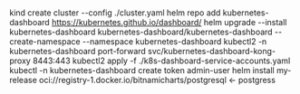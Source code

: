 #

kind create cluster --config ./cluster.yaml
helm repo add kubernetes-dashboard https://kubernetes.github.io/dashboard/
helm upgrade --install kubernetes-dashboard kubernetes-dashboard/kubernetes-dashboard --create-namespace --namespace kubernetes-dashboard
kubectl2 -n kubernetes-dashboard port-forward svc/kubernetes-dashboard-kong-proxy 8443:443
kubectl2 apply -f ./k8s-dashboard-service-accounts.yaml
kubectl -n kubernetes-dashboard create token admin-user
helm install my-release oci://registry-1.docker.io/bitnamicharts/postgresql <- postgress